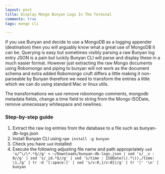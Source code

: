 ```yaml
---
layout: post
title: Display Mongo Bunyan Logs In The Terminal
comments: true
tags: mongo cli

---
```

If you use Bunyan and decide to use a MongoDB as a logging appender (destination) then you will arguably know what a great use of MongoDB it can be.  Querying is easy but sometimes visibly parsing a raw Bunyan log entry JSON is a pain but luckily Bunyan CLI will parse and display these in a much easier format.  However just extracting the raw Mongo documents using Robomongo and piping to bunyan will not work as the document schema and extra added Robomongo cruft differs a little making it non-parseable by Bunyan therefore we need to transform the entries a little which we can do using standard Mac or linux utils.

The transformations we use remove robomongo comments, mongodb metadata fields, change a time field to string from the Mongo ISODate, remove unnecessary whitespace and newlines.

### Step-by-step guide
1. Extract the raw log entries from the database to a file such as bunyan-db-logs.json
2. Install Bunyan CLI using `npm install -g bunyan`
3. Check you have `sed` installed
4. Execute the following adjusting file name and path appropriately `sed 's/^\/\*.*$//g' < ~/Downloads/bunyan-db-logs.json | sed 's/__v : 0//g' | sed 's/_id.*$//g' | sed 's/time : ISODate(\(.*\)),/time: \1,/g' | tr -d '[:space:]' | sed 's/v:0,}/v:0}|/g' | tr '|' '\n' | bunyan`



